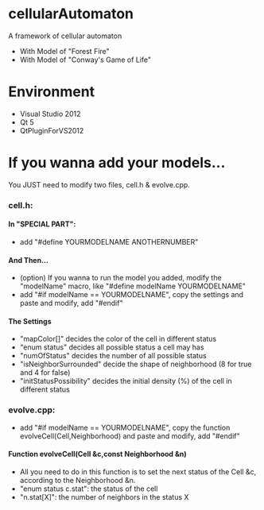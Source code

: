 cellularAutomaton
=================

A framework of cellular automaton<br />
- With Model of "Forest Fire"<br />
- With Model of "Conway's Game of Life"<br />

# Environment
- Visual Studio 2012
- Qt 5
- QtPluginForVS2012

# If you wanna add your models...
You JUST need to modify two files, cell.h & evolve.cpp.

### cell.h:
#### In "SPECIAL PART": 
- add "#define YOURMODELNAME ANOTHERNUMBER"

#### And Then...
- (option) If you wanna to run the model you added, modify the "modelName" macro, like "#define modelName YOURMODELNAME"
- add "#if modelName == YOURMODELNAME", copy the settings and paste and modify, add "#endif"

#### The Settings
- "mapColor[]" decides the color of the cell in different status
- "enum status" decides all possible status a cell may has
- "numOfStatus" decides the number of all possible status
- "isNeighborSurrounded" decide the shape of neighborhood (8 for true and 4 for false)
- "initStatusPossibility" decides the initial density (%) of the cell in different status

### evolve.cpp:
- add "#if modelName == YOURMODELNAME", copy the function evolveCell(Cell,Neighborhood) and paste and modify, add "#endif"

#### Function evolveCell(Cell &c,const Neighborhood &n)
- All you need to do in this function is to set the next status of the Cell &c, according to the Neighborhood &n.
- "enum status c.stat": the status of the cell
- "n.stat[X]": the number of neighbors in the status X



